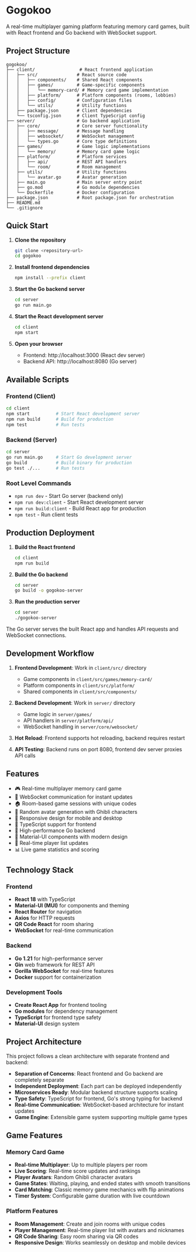 # Gogokoo

A real-time multiplayer gaming platform featuring memory card games, built with React frontend and Go backend with WebSocket support.

## Project Structure

```
gogokoo/
├── client/                 # React frontend application
│   ├── src/               # React source code
│   │   ├── components/    # Shared React components
│   │   ├── games/         # Game-specific components
│   │   │   └── memory-card/ # Memory card game implementation
│   │   ├── platform/      # Platform components (rooms, lobbies)
│   │   ├── config/        # Configuration files
│   │   └── utils/         # Utility functions
│   ├── package.json       # Client dependencies
│   └── tsconfig.json      # Client TypeScript config
├── server/                # Go backend application
│   ├── core/              # Core server functionality
│   │   ├── message/       # Message handling
│   │   ├── websocket/     # WebSocket management
│   │   └── types.go       # Core type definitions
│   ├── games/             # Game logic implementations
│   │   └── memory/        # Memory card game logic
│   ├── platform/          # Platform services
│   │   ├── api/           # REST API handlers
│   │   └── room/          # Room management
│   ├── utils/             # Utility functions
│   │   └── avatar.go      # Avatar generation
│   ├── main.go            # Main server entry point
│   ├── go.mod             # Go module dependencies
│   └── Dockerfile         # Docker configuration
├── package.json           # Root package.json for orchestration
├── README.md
└── .gitignore
```

## Quick Start

1. **Clone the repository**
   ```bash
   git clone <repository-url>
   cd gogokoo
   ```

2. **Install frontend dependencies**
   ```bash
   npm install --prefix client
   ```

3. **Start the Go backend server**
   ```bash
   cd server
   go run main.go
   ```

4. **Start the React development server**
   ```bash
   cd client
   npm start
   ```

5. **Open your browser**
   - Frontend: http://localhost:3000 (React dev server)
   - Backend API: http://localhost:8080 (Go server)

## Available Scripts

### Frontend (Client)

```bash
cd client
npm start          # Start React development server
npm run build      # Build for production
npm test           # Run tests
```

### Backend (Server)

```bash
cd server
go run main.go     # Start Go development server
go build           # Build binary for production
go test ./...      # Run tests
```

### Root Level Commands

- `npm run dev` - Start Go server (backend only)
- `npm run dev:client` - Start React development server
- `npm run build:client` - Build React app for production
- `npm test` - Run client tests

## Production Deployment

1. **Build the React frontend**
   ```bash
   cd client
   npm run build
   ```

2. **Build the Go backend**
   ```bash
   cd server
   go build -o gogokoo-server
   ```

3. **Run the production server**
   ```bash
   cd server
   ./gogokoo-server
   ```

The Go server serves the built React app and handles API requests and WebSocket connections.

## Development Workflow

1. **Frontend Development**: Work in `client/src/` directory
   - Game components in `client/src/games/memory-card/`
   - Platform components in `client/src/platform/`
   - Shared components in `client/src/components/`

2. **Backend Development**: Work in `server/` directory
   - Game logic in `server/games/`
   - API handlers in `server/platform/api/`
   - WebSocket handling in `server/core/websocket/`

3. **Hot Reload**: Frontend supports hot reloading, backend requires restart
4. **API Testing**: Backend runs on port 8080, frontend dev server proxies API calls

## Features

- 🎮 Real-time multiplayer memory card game
- 🔌 WebSocket communication for instant updates
- 🏠 Room-based game sessions with unique codes
- 👤 Random avatar generation with Ghibli characters
- 📱 Responsive design for mobile and desktop
- 🎯 TypeScript support for frontend
- 🚀 High-performance Go backend
- 🎨 Material-UI components with modern design
- 🔄 Real-time player list updates
- 📊 Live game statistics and scoring

## Technology Stack

### Frontend
- **React 18** with TypeScript
- **Material-UI (MUI)** for components and theming
- **React Router** for navigation
- **Axios** for HTTP requests
- **QR Code React** for room sharing
- **WebSocket** for real-time communication

### Backend
- **Go 1.21** for high-performance server
- **Gin** web framework for REST API
- **Gorilla WebSocket** for real-time features
- **Docker** support for containerization

### Development Tools
- **Create React App** for frontend tooling
- **Go modules** for dependency management
- **TypeScript** for frontend type safety
- **Material-UI** design system

## Project Architecture

This project follows a clean architecture with separate frontend and backend:

- **Separation of Concerns**: React frontend and Go backend are completely separate
- **Independent Deployment**: Each part can be deployed independently
- **Microservices Ready**: Modular backend structure supports scaling
- **Type Safety**: TypeScript for frontend, Go's strong typing for backend
- **Real-time Communication**: WebSocket-based architecture for instant updates
- **Game Engine**: Extensible game system supporting multiple game types

## Game Features

### Memory Card Game
- **Real-time Multiplayer**: Up to multiple players per room
- **Live Scoring**: Real-time score updates and rankings
- **Player Avatars**: Random Ghibli character avatars
- **Game States**: Waiting, playing, and ended states with smooth transitions
- **Card Matching**: Classic memory game mechanics with flip animations
- **Timer System**: Configurable game duration with live countdown

### Platform Features
- **Room Management**: Create and join rooms with unique codes
- **Player Management**: Real-time player list with avatars and nicknames
- **QR Code Sharing**: Easy room sharing via QR codes
- **Responsive Design**: Works seamlessly on desktop and mobile devices
